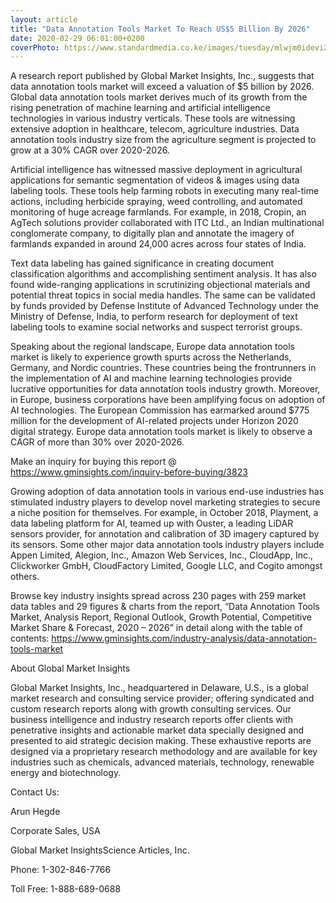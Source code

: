 ```yaml
---
layout: article
title: "Data Annotation Tools Market To Reach US$5 Billion By 2026"
date: 2020-02-29 06:01:00+0200
coverPhoto: https://www.standardmedia.co.ke/images/tuesday/mlwjm0idevi2kjy5df8d10a71124.jpg
---
```


A research report published by Global Market Insights, Inc., suggests that data annotation tools market will exceed a valuation of $5 billion by 2026. Global data annotation tools market derives much of its growth from the rising penetration of machine learning and artificial intelligence technologies in various industry verticals. These tools are witnessing extensive adoption in healthcare, telecom, agriculture industries. Data annotation tools industry size from the agriculture segment is projected to grow at a 30% CAGR over 2020-2026.

Artificial intelligence has witnessed massive deployment in agricultural applications for semantic segmentation of videos & images using data labeling tools. These tools help farming robots in executing many real-time actions, including herbicide spraying, weed controlling, and automated monitoring of huge acreage farmlands. For example, in 2018, Cropin, an AgTech solutions provider collaborated with ITC Ltd., an Indian multinational conglomerate company, to digitally plan and annotate the imagery of farmlands expanded in around 24,000 acres across four states of India.

Text data labeling has gained significance in creating document classification algorithms and accomplishing sentiment analysis. It has also found wide-ranging applications in scrutinizing objectional materials and potential threat topics in social media handles. The same can be validated by funds provided by Defense Institute of Advanced Technology under the Ministry of Defense, India, to perform research for deployment of text labeling tools to examine social networks and suspect terrorist groups. 

Speaking about the regional landscape, Europe data annotation tools market is likely to experience growth spurts across the Netherlands, Germany, and Nordic countries. These countries being the frontrunners in the implementation of AI and machine learning technologies provide lucrative opportunities for data annotation tools industry growth. Moreover, in Europe, business corporations have been amplifying focus on adoption of AI technologies. The European Commission has earmarked around $775 million for the development of AI-related projects under Horizon 2020 digital strategy. Europe data annotation tools market is likely to observe a CAGR of more than 30% over 2020-2026.

Make an inquiry for buying this report @  https://www.gminsights.com/inquiry-before-buying/3823

Growing adoption of data annotation tools in various end-use industries has stimulated industry players to develop novel marketing strategies to secure a niche position for themselves. For example, in October 2018, Playment, a data labeling platform for AI, teamed up with Ouster, a leading LiDAR sensors provider, for annotation and calibration of 3D imagery captured by its sensors. Some other major data annotation tools industry players include Appen Limited, Alegion, Inc., Amazon Web Services, Inc., CloudApp, Inc., Clickworker GmbH, CloudFactory Limited, Google LLC, and Cogito amongst others.

Browse key industry insights spread across 230 pages with 259 market data tables and 29 figures & charts from the report, “Data Annotation Tools Market, Analysis Report, Regional Outlook, Growth Potential, Competitive Market Share & Forecast, 2020 – 2026” in detail along with the table of contents: 
https://www.gminsights.com/industry-analysis/data-annotation-tools-market

About Global Market Insights

Global Market Insights, Inc., headquartered in Delaware, U.S., is a global market research and consulting service provider; offering syndicated and custom research reports along with growth consulting services. Our business intelligence and industry research reports offer clients with penetrative insights and actionable market data specially designed and presented to aid strategic decision making. These exhaustive reports are designed via a proprietary research methodology and are available for key industries such as chemicals, advanced materials, technology, renewable energy and biotechnology.

Contact Us:

Arun Hegde

Corporate Sales, USA

Global Market InsightsScience Articles, Inc.

Phone: 1-302-846-7766

Toll Free: 1-888-689-0688